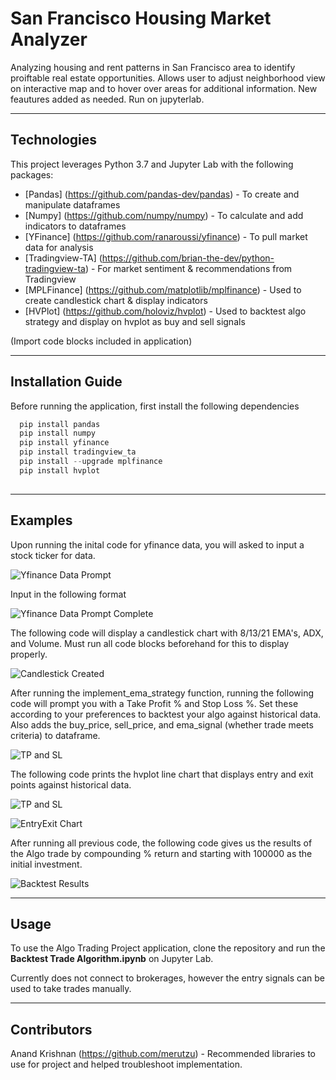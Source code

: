 # San Francisco Housing Market Analyzer
Analyzing housing and rent patterns in San Francisco area to identify proiftable real estate opportunities. Allows user to adjust neighborhood view on interactive map and to hover over areas for additional information. New feautures added as needed. Run on jupyterlab.

--- 

## Technologies

This project leverages Python 3.7 and Jupyter Lab with the following packages:

* [Pandas] (https://github.com/pandas-dev/pandas) - To create and manipulate dataframes
* [Numpy] (https://github.com/numpy/numpy) - To calculate and add indicators to dataframes
* [YFinance] (https://github.com/ranaroussi/yfinance) - To pull market data for analysis
* [Tradingview-TA] (https://github.com/brian-the-dev/python-tradingview-ta) - For market sentiment & recommendations from Tradingview
* [MPLFinance] (https://github.com/matplotlib/mplfinance) - Used to create candlestick chart & display indicators 
* [HVPlot] (https://github.com/holoviz/hvplot) - Used to backtest algo strategy and display on hvplot as buy and sell signals

(Import code blocks included in application)

--- 

## Installation Guide

Before running the application, first install the following dependencies 

```python
  pip install pandas
  pip install numpy
  pip install yfinance
  pip install tradingview_ta
  pip install --upgrade mplfinance
  pip install hvplot
  
```

---

## Examples

Upon running the inital code for yfinance data, you will asked to input a stock ticker for data.

![Yfinance Data Prompt](Images/Yfinance_Data.PNG)

Input in the following format 

![Yfinance Data Prompt Complete](Images/Yfinance_Data2.PNG)



The following code will display a candlestick chart with 8/13/21 EMA's, ADX, and Volume. Must run all code blocks beforehand for this to display properly.

![Candlestick Created](Images/Candlestick_Display.PNG)




After running the implement_ema_strategy function, running the following code will prompt you with a Take Profit % and Stop Loss %. Set these according to your preferences to backtest your algo against historical data. Also adds the buy_price, sell_price, and ema_signal (whether trade meets criteria) to dataframe.

![TP and SL](Images/tp_stoploss.PNG)



The following code prints the hvplot line chart that displays entry and exit points against historical data. 

![TP and SL](Images/backtest_chart_code.PNG)

![EntryExit Chart](Images/entry_exit_chart.PNG)



After running all previous code, the following code gives us the results of the Algo trade by compounding % return and starting with 100000 as the initial investment.

![Backtest Results](Images/backtest_results.PNG)

---

## Usage

To use the Algo Trading Project application, clone the repository and run the **Backtest Trade Algorithm.ipynb** on Jupyter Lab. 

Currently does not connect to brokerages, however the entry signals can be used to take trades manually.

---

## Contributors

Anand Krishnan (https://github.com/merutzu) - Recommended libraries to use for project and helped troubleshoot implementation.



